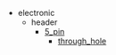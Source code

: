 * electronic
  * header
    * [5_pin](electronic/header/5_pin)
      * [through_hole](electronic/header/5_pin/through_hole)
